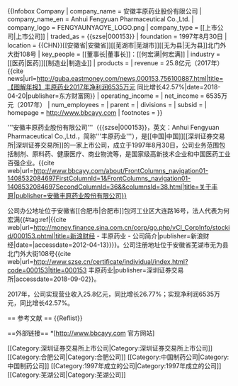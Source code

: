 {{Infobox Company 
| company_name     = 安徽丰原药业股份有限公司
| company_name_en  = Anhui Fengyuan Pharmaceutical Co.,Ltd.
| company_logo     = FENGYAUNYAOYE_LOGO.png
| company_type     = [[上市公司|上市公司]]
| traded_as        = {{szse|000153}}
| foundation       = 1997年8月30日
| location         = {{CHN}}[[安徽省|安徽省]][[芜湖市|芜湖市]][[无为县|无为县]]北门外大街108号
| key_people       = [[董事长|董事长]]：[[何宏满|何宏满]]
| industry         = [[医药|医药]][[制造业|制造业]]
| products         = 
| revenue          = 25.8亿元（2017年）<ref name=nb>{{cite news|url=http://guba.eastmoney.com/news,000153,756100887.html|title=【图解年报】丰原药业2017年净利润6535万元 同比增长42.57%|date=2018-04-20|publisher=东方财富网}}</ref>
| operating_income = 
| net_income       = 6535万元（2017年）<ref name=nb/>
| num_employees    = 
| parent           = 
| divisions        = 
| subsid           = 
| homepage         = http://www.bbcayy.com
| footnotes        = 
}}

'''安徽丰原药业股份有限公司'''（{{szse|000153}}，英文：Anhui Fengyuan Pharmaceutical Co.,Ltd.，简称'''丰原药业'''），是[[中国|中国]][[深圳证券交易所|深圳证券交易所]]的一家上市公司，成立于1997年8月30日，公司业务范围包括制剂、原料药、健康医疗、商业物流等，是国家级高新技术企业和中国医药工业百强企业。<ref>{{cite web|url=http://www.bbcayy.com/about/FrontColumns_navigation01-1408532084697FirstColumnId=1&FrontColumns_navigation01-1408532084697SecondColumnId=36&&columnsId=38.html|title=关于丰原|publisher=安徽丰原药业股份有限公司}}</ref>

公司办公地址位于安徽省[[合肥市|合肥市]]包河工业区大连路16号，法人代表为何宏满{{#tag:ref|{{cite web|url=http://money.finance.sina.com.cn/corp/go.php/vCI_CorpInfo/stockid/000153.phtml|title=新浪财经 - 丰原药业 - 公司简介|publisher=新浪财经|date=|accessdate=2012-04-13}}}}。公司注册地址位于安徽省芜湖市无为县北门外大街108号<ref>{{cite web|url=http://www.szse.cn/certificate/individual/index.html?code=000153|title=000153 丰原药业|publisher=深圳证券交易所|accessdate=2018-09-02}}</ref>。

2017年，公司实现营业收入25.8亿元，同比增长26.77%；实现净利润6535万元，同比增长42.57%<ref name=nb/>。

== 参考文献 ==
{{Reflist}}

==外部链接==
*[http://www.bbcayy.com 官方网站]

[[Category:深圳证券交易所上市公司|Category:深圳证券交易所上市公司]]
[[Category:合肥公司|Category:合肥公司]]
[[Category:中国制药公司|Category:中国制药公司]]
[[Category:1997年成立的公司|Category:1997年成立的公司]]
[[Category:芜湖公司|Category:芜湖公司]]